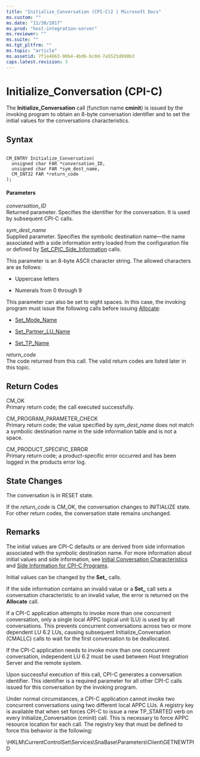 ```yaml
---
title: "Initialize_Conversation (CPI-C)2 | Microsoft Docs"
ms.custom: ""
ms.date: "11/30/2017"
ms.prod: "host-integration-server"
ms.reviewer: ""
ms.suite: ""
ms.tgt_pltfrm: ""
ms.topic: "article"
ms.assetid: 7f1e4663-90b4-4bd6-bc0d-7a5525d890b3
caps.latest.revision: 3
---
```

# Initialize_Conversation (CPI-C)
The **Initialize_Conversation** call (function name **cminit**) is issued by the invoking program to obtain an 8-byte conversation identifier and to set the initial values for the conversations characteristics.  
  
## Syntax  
  
```  
  
CM_ENTRY Initialize_Conversation(   
  unsigned char FAR *conversation_ID,    
  unsigned char FAR *sym_dest_name,    
  CM_INT32 FAR *return_code            
);  
```  
  
#### Parameters  
 *conversation_ID*  
 Returned parameter. Specifies the identifier for the conversation. It is used by subsequent CPI-C calls.  
  
 *sym_dest_name*  
 Supplied parameter. Specifies the symbolic destination name—the name associated with a side information entry loaded from the configuration file or defined by [Set_CPIC_Side_Information](../HIS2010/set-cpic-side-information-cpi-c-1.md) calls.  
  
 This parameter is an 8-byte ASCII character string. The allowed characters are as follows:  
  
-   Uppercase letters  
  
-   Numerals from 0 through 9  
  
 This parameter can also be set to eight spaces. In this case, the invoking program must issue the following calls before issuing [Allocate](../HIS2010/allocate-cpi-c-1.md):  
  
-   [Set_Mode_Name](../HIS2010/set-mode-name-cpi-c-1.md)  
  
-   [Set_Partner_LU_Name](../HIS2010/set-partner-lu-name-cpi-c-1.md)  
  
-   [Set_TP_Name](../HIS2010/set-tp-name-cpi-c-2.md)  
  
 *return_code*  
 The code returned from this call. The valid return codes are listed later in this topic.  
  
## Return Codes  
 CM_OK  
 Primary return code; the call executed successfully.  
  
 CM_PROGRAM_PARAMETER_CHECK  
 Primary return code; the value specified by *sym_dest_name* does not match a symbolic destination name in the side information table and is not a space.  
  
 CM_PRODUCT_SPECIFIC_ERROR  
 Primary return code; a product-specific error occurred and has been logged in the products error log.  
  
## State Changes  
 The conversation is in RESET state.  
  
 If the *return_code* is CM_OK, the conversation changes to INITIALIZE state. For other return codes, the conversation state remains unchanged.  
  
## Remarks  
 The initial values are CPI-C defaults or are derived from side information associated with the symbolic destination name. For more information about initial values and side information, see [Initial Conversation Characteristics](../HIS2010/initial-conversation-characteristics2.md) and [Side Information for CPI-C Programs](../HIS2010/side-information-for-cpi-c-programs2.md).  
  
 Initial values can be changed by the **Set_** calls.  
  
 If the side information contains an invalid value or a **Set_** call sets a conversation characteristic to an invalid value, the error is returned on the **Allocate** call.  
  
 If a CPI-C application attempts to invoke more than one concurrent conversation, only a single local APPC logical unit (LU) is used by all conversations. This prevents concurrent conversations across two or more dependent LU 6.2 LUs, causing subsequent Initialize_Conversation (CMALLC) calls to wait for the first conversation to be deallocated.  
  
 If the CPI-C application needs to invoke more than one concurrent conversation, independent LU 6.2 must be used between Host Integration Server and the remote system.  
  
 Upon successful execution of this call, CPI-C generates a conversation identifier. This identifier is a required parameter for all other CPI-C calls issued for this conversation by the invoking program.  
  
 Under normal circumstances, a CPI-C application cannot invoke two concurrent conversations using two different local APPC LUs. A registry key is available that when set forces CPI-C to issue a new TP_STARTED verb on every Initialize_Conversation (cminit) call. This is necessary to force APPC resource location for each call. The registry key that must be defined to force this behavior is the following:  
  
 \HKLM\CurrentControlSet\Services\SnaBase\Parameters\Client\GETNEWTPID
